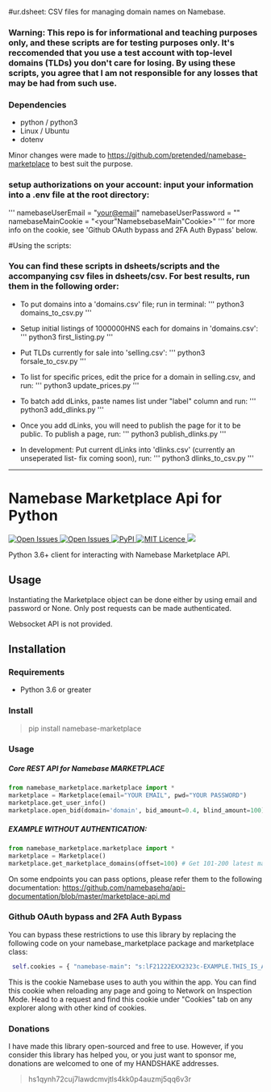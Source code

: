 #ur.dsheet: CSV files for managing domain names on Namebase.

### Warning: This repo is for informational and teaching purposes only, and these scripts are for testing purposes only. It's reccomended that you use a test account with top-level domains (TLDs) you don't care for losing. By using these scripts, you agree that I am not responsible for any losses that may be had from such use. 

### Dependencies
- python / python3
- Linux / Ubuntu
- dotenv

Minor changes were made to https://github.com/pretended/namebase-marketplace to best suit the purpose. 

### setup authorizations on your account: input your information into a .env file at the root directory:
'''
namebaseUserEmail = "<your@email>"
namebaseUserPassword = "<yourPassword>"
namebaseMainCookie = "<your"NamebsebaseMain"Cookie>"
'''
for more info on the cookie, see 'Github OAuth bypass and 2FA Auth Bypass' below.

#Using the scripts:
### You can find these scripts in dsheets/scripts and the accompanying csv files in dsheets/csv. For best results, run them in the following order:

- To put domains into a 'domains.csv' file; run in terminal:
'''
python3 domains_to_csv.py
'''

- Setup initial listings of 1000000HNS each for domains in 'domains.csv':
'''
python3 first_listing.py
'''

- Put TLDs currently for sale into 'selling.csv':
'''
python3 forsale_to_csv.py
'''

- To list for specific prices, edit the price for a domain in selling.csv, and run:
'''
python3 update_prices.py
'''

- To batch add dLinks, paste names list under "label" column and run:
'''
python3 add_dlinks.py
'''

- Once you add dLinks, you will need to publish the page for it to be public. To publish a page, run:
'''
python3 publish_dlinks.py
''' 

- In development: Put current dLinks into 'dlinks.csv' (currently an unseperated list- fix coming soon), run:
'''
python3 dlinks_to_csv.py
'''

-----------------------------------------
Namebase Marketplace Api for Python
==

<p>
<a href="https://namebase-marketplace.readthedocs.io/en/latest/">
<img src="https://readthedocs.org/projects/namebase-exchange-python/badge/?version=latest" alt="Open Issues"/>
</a>
<a href="/issues">
<img src="https://img.shields.io/github/issues/pretended/namebase-marketplace" alt="Open Issues"/>
</a>
<a href="https://pypi.org/project/namebase-marketplace/">
<img src="https://img.shields.io/pypi/v/namebase-marketplace.svg" alt="PyPI"/>
</a>
<a href="/LICENCE">
<img src="https://img.shields.io/github/license/pretended/namebase-marketplace" alt="MIT Licence"/>
</a>
<img src="https://static.pepy.tech/badge/namebase-marketplace/week"/>

  
Python 3.6+ client for interacting with Namebase Marketplace API.

## Usage
Instantiating the Marketplace object can be done either by using email and password or None.
Only post requests can be made authenticated.

Websocket API is not provided.
## Installation

### Requirements

- Python 3.6 or greater

### Install

> pip install namebase-marketplace

### Usage

##### Core REST API for Namebase MARKETPLACE
```python
from namebase_marketplace.marketplace import *
marketplace = Marketplace(email="YOUR EMAIL", pwd="YOUR PASSWORD")
marketplace.get_user_info()
marketplace.open_bid(domain='domain', bid_amount=0.4, blind_amount=100)
```

##### EXAMPLE WITHOUT AUTHENTICATION:
```python
from namebase_marketplace.marketplace import *
marketplace = Marketplace()
marketplace.get_marketplace_domains(offset=100) # Get 101-200 latest marketplace domains with default options
```

  
On some endpoints you can pass options, please refer them to the following documentation: https://github.com/namebasehq/api-documentation/blob/master/marketplace-api.md

### Github OAuth bypass and 2FA Auth Bypass
You can bypass these restrictions to use this library by replacing the following code on your namebase_marketplace package and marketplace class:
  
  ```python
   self.cookies = { "namebase-main": "s:lF21222EXX2323c-EXAMPLE.THIS_IS_AN_EXAMPLE++121HRYL/23+42c/12hOEEXAMPLE223" } 
```
  
  This is the cookie Namebase uses to auth you within the app. You can find this cookie when reloading any page and going to Network on Inspection Mode. Head to a request and find this cookie under "Cookies" tab on any explorer along with other kind of cookies.

  
### Donations

I have made this library open-sourced and free to use. However, if you consider this library has helped you, or you just want to sponsor me, donations are welcomed to one of my HANDSHAKE addresses. 

> hs1qynh72cuj7lawdcmvjtls4kk0p4auzmj5qq6v3r
